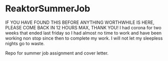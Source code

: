 # ReaktorSummerJob

IF YOU HAVE FOUND THIS BEFORE ANYTHING WORTHWHILE IS HERE, PLEASE COME BACK IN 12 HOURS MAX, THANK YOU!
I had corona for two weeks that ended last friday so I had almost no time to work and have been working non stop since then to complete my work. I will not let my sleepless nights go to waste.


Repo for summer job assignment and cover letter.
